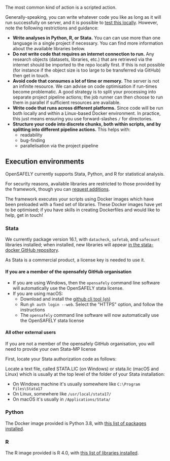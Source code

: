 The most common kind of action is a scripted action.

Generally-speaking, you can write whatever code you like as long as it will run successfully on server, and it is possible to [test this locally](actions-pipelines.md#running-your-code-locally).
However, note the following restrictions and guidance:

* **Write analyses in Python, R, or Stata.**
You can can use more than one language in a single project if necessary.  You can find more information about the available libraries below.
* **Do not write code that requires an internet connection to run.**
Any research objects (datasets, libraries, etc.) that are retrieved via the internet should be imported to the repo locally first.
If this is not possible (for instance if the object size is too large to be transferred via GitHub) then get in touch.
* **Avoid code that consumes a lot of time or memory.** The server is not an infinite resource. We can advise on code optimisation if run-times become problematic.  A good strategy is to split your processing into separate project pipeline actions; the job runner can then choose to run them in parallel if sufficient resources are available.
* **Write code that runs across different platforms.**
Since code will be run both locally and within a Linux-based Docker environment. In practice, this just means ensuring you use forward-slashes `/` for directories.
* **Structure your code into discrete chunks, both within scripts, and by splitting into different pipeline actions.**
This helps with:
	* readability
	* bug-finding
	* parallelisation via the project pipeline


## Execution environments

OpenSAFELY currently supports Stata, Python, and R for statistical analysis.

For security reasons, available libraries are restricted to those provided by the framework, though you can [request additions](requesting-libraries.md).

The framework executes your scripts using Docker images which have been preloaded with a fixed set of libraries.
These Docker images have yet to be optimised; if you have skills in creating Dockerfiles and would like to help, get in touch!

### Stata

We currently package version 16.1, with `datacheck`, `safetab`, and `safecount` libraries installed; when installed, new libraries will appear [in the stata-docker GitHub repository](https://github.com/opensafely-core/stata-docker/tree/master/libraries).

As Stata is a commercial product, a license key is needed to use it. 

#### If you are a member of the opensafely GitHub organisation
* If you are using Windows, then the `opensafely` command line software will
automatically use the OpenSAFELY stata license. 
* If you are using macOS:
   * Download and install the [github cli tool (`gh`)](https://cli.github.com/)
   * Run `gh auth login --web`. Select the "HTTPS" option, and follow the instructions
  * The `opensafely` command line software will now automatically use the OpenSAFELY stata license

#### All other external users

If you are not a member of the opensafely GitHub organisation, you will need to provide your own Stata-MP license

First, locate your Stata authorization code as follows:

Locate a text file, called STATA.LIC (on Windows) or stata.lic (macOS and Linux) which is usually at the top level of the folder of your Stata installation:

* On Windows machine it's usually somewhere like `C:\Program Files\Stata17`
* On Linux, somewhere like `/usr/local/stata17/`
* On macOS it's usually in `/Applications/Stata/`



### Python

The Docker image provided is Python 3.8, with [this list of packages installed](https://github.com/opensafely-core/python-docker/blob/main/requirements.txt).

### R

The R image provided is R 4.0, with [this list of libraries installed](https://github.com/opensafely-core/r-docker/blob/master/packages.csv).
